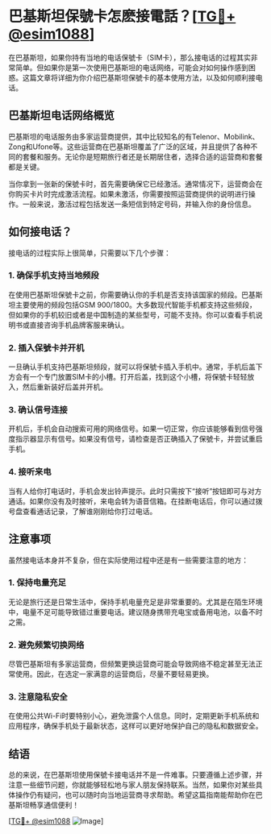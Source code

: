 # 巴基斯坦保號卡怎麽接電話？[[TG💪+ @esim1088](https://t.me/s/esim1088)]

在巴基斯坦，如果你持有当地的电话保號卡（SIM卡），那么接电话的过程其实非常简单。但如果你是第一次使用巴基斯坦的电话网络，可能会对如何操作感到困惑。这篇文章将详细为你介绍巴基斯坦保號卡的基本使用方法，以及如何顺利接电话。

## 巴基斯坦电话网络概览

巴基斯坦的电话服务由多家运营商提供，其中比较知名的有Telenor、Mobilink、Zong和Ufone等。这些运营商在巴基斯坦覆盖了广泛的区域，并且提供了各种不同的套餐和服务。无论你是短期旅行者还是长期居住者，选择合适的运营商和套餐都是关键。

当你拿到一张新的保號卡时，首先需要确保它已经激活。通常情况下，运营商会在你购买卡片时完成激活流程。如果未激活，你需要按照运营商提供的说明进行操作。一般来说，激活过程包括发送一条短信到特定号码，并输入你的身份信息。

## 如何接电话？

接电话的过程实际上很简单，只需要以下几个步骤：

### 1. 确保手机支持当地频段

在使用巴基斯坦保號卡之前，你需要确认你的手机是否支持该国家的频段。巴基斯坦主要使用的频段包括GSM 900/1800。大多数现代智能手机都支持这些频段，但如果你的手机较旧或者是中国制造的某些型号，可能不支持。你可以查看手机说明书或直接咨询手机品牌客服来确认。

### 2. 插入保號卡并开机

一旦确认手机支持巴基斯坦频段，就可以将保號卡插入手机中。通常，手机后盖下方会有一个专门放置SIM卡的小槽。打开后盖，找到这个小槽，将保號卡轻轻放入，然后重新装好后盖并开机。

### 3. 确认信号连接

开机后，手机会自动搜索可用的网络信号。如果一切正常，你应该能够看到信号强度指示器显示有信号。如果没有信号，请检查是否正确插入了保號卡，并尝试重启手机。

### 4. 接听来电

当有人给你打电话时，手机会发出铃声提示。此时只需按下“接听”按钮即可与对方通话。如果你没有及时接听，来电会转为语音信箱。在挂断电话后，你可以通过拨号盘查看通话记录，了解谁刚刚给你打过电话。

## 注意事项

虽然接电话本身并不复杂，但在实际使用过程中还是有一些需要注意的地方：

### 1. 保持电量充足

无论是旅行还是日常生活中，保持手机电量充足是非常重要的。尤其是在陌生环境中，电量不足可能导致错过重要电话。建议随身携带充电宝或备用电池，以备不时之需。

### 2. 避免频繁切换网络

尽管巴基斯坦有多家运营商，但频繁更换运营商可能会导致网络不稳定甚至无法正常使用。因此，在选定一家满意的运营商后，尽量不要轻易更换。

### 3. 注意隐私安全

在使用公共Wi-Fi时要特别小心，避免泄露个人信息。同时，定期更新手机系统和应用程序，确保手机处于最新状态，这样可以更好地保护自己的隐私和数据安全。

## 结语

总的来说，在巴基斯坦使用保號卡接电话并不是一件难事。只要遵循上述步骤，并注意一些细节问题，你就能够轻松地与家人朋友保持联系。当然，如果你对某些具体操作仍有疑问，也可以随时向当地运营商寻求帮助。希望这篇指南能帮助你在巴基斯坦畅享通信便利！

[[TG💪+ @esim1088](https://t.me/s/esim1088) ![Image](https://i.postimg.cc/4NQfJmqS/Snipaste-2025-05-13-00-14-12.png)]